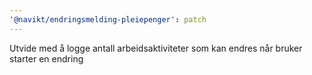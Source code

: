 ```yaml
---
'@navikt/endringsmelding-pleiepenger': patch
---
```


Utvide med å logge antall arbeidsaktiviteter som kan endres når bruker starter en endring
